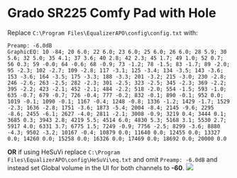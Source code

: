 # Grado SR225 Comfy Pad with Hole
Replace `C:\Program Files\EqualizerAPO\config\config.txt` with:
```
Preamp: -6.0dB
GraphicEQ: 10 -84; 20 6.0; 22 6.0; 23 6.0; 25 6.0; 26 6.0; 28 5.9; 30 5.6; 32 5.0; 35 4.1; 37 3.6; 40 2.8; 42 2.3; 45 1.7; 49 1.0; 52 0.7; 56 0.3; 59 -0.0; 64 -0.6; 68 -0.9; 73 -1.2; 78 -1.5; 83 -1.7; 89 -2.0; 95 -2.3; 102 -2.7; 109 -2.8; 117 -3.1; 125 -3.4; 134 -3.5; 143 -3.6; 153 -3.6; 164 -3.5; 175 -3.3; 188 -3.3; 201 -3.2; 215 -3.0; 230 -2.8; 246 -2.6; 263 -2.5; 282 -2.3; 301 -2.5; 323 -2.5; 345 -2.3; 369 -2.2; 395 -2.2; 423 -2.1; 452 -2.1; 484 -2.2; 518 -2.0; 554 -1.5; 593 -1.0; 635 -0.7; 679 -0.7; 726 -0.4; 777 -0.2; 832 -0.1; 890 -0.1; 952 0.0; 1019 -0.1; 1090 -0.1; 1167 -0.4; 1248 -0.8; 1336 -1.2; 1429 -1.7; 1529 -2.3; 1636 -2.8; 1751 -3.6; 1873 -5.4; 2004 -8.4; 2145 -9.6; 2295 -8.6; 2455 -6.1; 2627 -4.0; 2811 -2.1; 3008 -0.9; 3219 0.4; 3444 0.1; 3685 0.3; 3943 2.8; 4219 5.5; 4514 6.0; 4830 5.3; 5168 3.1; 5530 2.7; 5917 4.0; 6331 3.7; 6775 1.5; 7249 -0.9; 7756 -2.5; 8299 -3.6; 8880 -4.3; 9502 -3.2; 10167 -0.4; 10879 0.0; 11640 0.0; 12455 0.0; 13327 0.0; 14260 0.0; 15258 0.0; 16326 0.0; 17469 0.0; 18692 0.0; 20000 0.0
```
**OR** if using HeSuVi replace `C:\Program Files\EqualizerAPO\config\HeSuVi\eq.txt` and omit `Preamp: -6.0dB` and instead set Global volume in the UI for both channels to **-60**.
![](https://raw.githubusercontent.com/jaakkopasanen/AutoEq/master/results/Innerfidelity%202017/innerfidelity/onear/Grado%20SR225%20Comfy%20Pad%20with%20Hole/Grado%20SR225%20Comfy%20Pad%20with%20Hole.png)